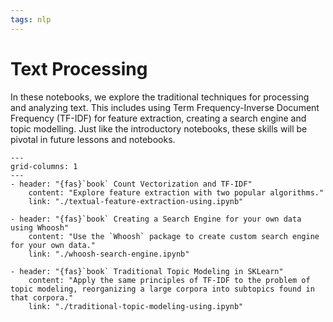 ```yaml
---
tags: nlp
---
```


# Text Processing

In these notebooks, we explore the traditional techniques for processing and analyzing text. This includes using Term Frequency-Inverse Document Frequency (TF-IDF) for feature extraction, creating a search engine and topic modelling. Just like the introductory notebooks, these skills will be pivotal in future lessons and notebooks.

```{gallery-grid}
---
grid-columns: 1
---
- header: "{fas}`book` Count Vectorization and TF-IDF"
	content: "Explore feature extraction with two popular algorithms."
	link: "./textual-feature-extraction-using.ipynb"

- header: "{fas}`book` Creating a Search Engine for your own data using Whoosh"
	content: "Use the `Whoosh` package to create custom search engine for your own data."
	link: "./whoosh-search-engine.ipynb"

- header: "{fas}`book` Traditional Topic Modeling in SKLearn"
	content: "Apply the same principles of TF-IDF to the problem of topic modeling, reorganizing a large corpora into subtopics found in that corpora."
	link: "./traditional-topic-modeling-using.ipynb"

```
